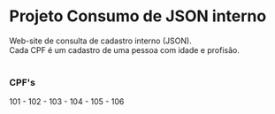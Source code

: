 # Projeto Consumo de JSON interno
Web-site de consulta de cadastro interno (JSON). <br>
Cada CPF é um cadastro de uma pessoa com idade e profisão.
<br><br>

<h3>CPF's</h3>
101
- 102
- 103
- 104
- 105
- 106

<br>
